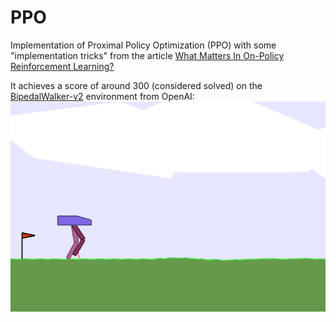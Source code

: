 # PPO
Implementation of  Proximal Policy Optimization (PPO) with some "implementation tricks" from the article [What Matters In On-Policy Reinforcement Learning?](https://arxiv.org/abs/2006.05990)

It achieves a score of around 300 (considered solved) on the [BipedalWalker-v2](https://gym.openai.com/envs/BipedalWalker-v2/) environment from OpenAI:
![Bipedal Walker GIF](bipedal_iteration250.gif)
